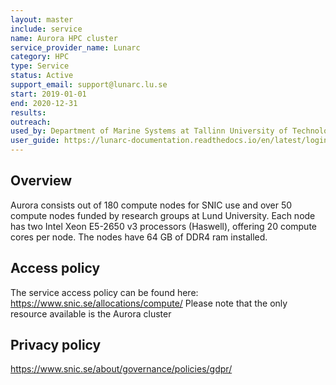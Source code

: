 ```yaml
---
layout: master
include: service
name: Aurora HPC cluster
service_provider_name: Lunarc
category: HPC
type: Service
status: Active
support_email: support@lunarc.lu.se
start: 2019-01-01
end: 2020-12-31
results:
outreach:
used_by: Department of Marine Systems at Tallinn University of Technology
user_guide: https://lunarc-documentation.readthedocs.io/en/latest/login_howto/
---
```

<h2>Overview</h2>Aurora consists out of 180 compute nodes for SNIC use and over 50 compute nodes funded by research groups at Lund University.  Each node has two Intel Xeon E5-2650 v3 processors (Haswell), offering 20 compute cores per node.  The nodes have 64 GB of DDR4 ram installed.

## Access policy
The service access policy can be found here: https://www.snic.se/allocations/compute/
Please note that the only resource available is the Aurora cluster

## Privacy policy
https://www.snic.se/about/governance/policies/gdpr/
